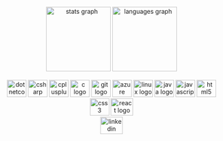 <br clear="both">
<div align="center">
  <img src="https://github-readme-stats.vercel.app/api?hide_title=false&hide_rank=false&show_icons=true&include_all_commits=false&count_private=true&disable_animations=false&theme=dark&locale=en&hide_border=true&username=joaomacedx" height="150" alt="stats graph"  />
  <img src="https://github-readme-stats.vercel.app/api/top-langs?locale=en&hide_title=false&layout=compact&card_width=320&langs_count=12&theme=dark&hide_border=true&username=joaomacedx" height="150" alt="languages graph"  />
</div>


<br clear="both">

<div align="center">
  <img src="https://cdn.jsdelivr.net/gh/devicons/devicon/icons/dotnetcore/dotnetcore-original.svg" height="40" width="45" alt="dotnetcore logo"  />
  <img src="https://cdn.jsdelivr.net/gh/devicons/devicon/icons/csharp/csharp-original.svg" height="40" width="45" alt="csharp logo"  />
  <img src="https://cdn.jsdelivr.net/gh/devicons/devicon/icons/cplusplus/cplusplus-original.svg" height="40" width="45" alt="cplusplus logo"  />
  <img src="https://cdn.jsdelivr.net/gh/devicons/devicon/icons/c/c-original.svg" height="40" width="45" alt="c logo"  />
  <img src="https://cdn.jsdelivr.net/gh/devicons/devicon/icons/git/git-original.svg" height="40" width="45" alt="git logo"  />
  <img src="https://cdn.jsdelivr.net/gh/devicons/devicon/icons/azure/azure-original.svg" height="40" width="45" alt="azure logo"  />
  <img src="https://cdn.jsdelivr.net/gh/devicons/devicon/icons/linux/linux-original.svg" height="40" width="45" alt="linux logo"  />
  <img src="https://cdn.jsdelivr.net/gh/devicons/devicon/icons/java/java-original.svg" height="40" width="45" alt="java logo"  />
  <img src="https://cdn.jsdelivr.net/gh/devicons/devicon/icons/javascript/javascript-original.svg" height="40" width="45" alt="javascript logo"  />
  <img src="https://cdn.jsdelivr.net/gh/devicons/devicon/icons/html5/html5-original.svg" height="40" width="45" alt="html5 logo"  />
  <img src="https://cdn.jsdelivr.net/gh/devicons/devicon/icons/css3/css3-original.svg" height="40" width="45" alt="css3 logo"  />
  <img src="https://cdn.jsdelivr.net/gh/devicons/devicon/icons/react/react-original.svg" height="40" width="52" alt="react logo"  />
</div>



<div align="center">
  <a href="https://www.linkedin.com/in/joaomacedx/" target="_blank">
    <img src="https://raw.githubusercontent.com/maurodesouza/profile-readme-generator/master/src/assets/icons/social/linkedin/default.svg" width="52" height="40" alt="linkedin logo"  />
  </a>
</div>

###

